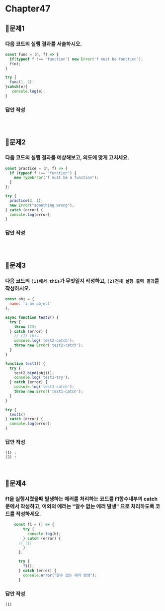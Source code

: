 # Chapter47
## 📌문제1
### 다음 코드의 실행 결과를 서술하시오.
```js
const func = (n, f) => {
  if(typeof f !== 'function') new Error('f must be function');
  f(n);
}

try {
  func(1, 2);
}catch(e){
   console.log(e);
}
```
### 답안 작성
```

```

<br>

## 📌문제2

### 다음 코드의 실행 결과를 예상해보고, 의도에 맞게 고치세요.

```js
const practice = (n, f) => {
  if (typeof f !== "function") {
    new TypeError("f must be a function");
  }
};

try {
  practice(2, 1);
  new Error("something wrong");
} catch (error) {
  console.log(error);
}
```

### 답안 작성
```

```

<br>

## 📌문제3
### 다음 코드의 `(1)에서 this`가 무엇일지 작성하고, `(2)전체 실행 출력 결과`를 작성하시오.
```js
const obj = {
  name: 'i am object'
};

async function test2() {
  try {
    throw 123;
  } catch (error) {
    // (1) this
    console.log('test2-catch');
    throw new Error('test2-catch');
  }
}

function test1() {
  try {
    test2.bind(obj)();
    console.log('test1-try');
  } catch (error) {
    console.log('test1-catch');
    throw new Error('test1-catch');
  }
}

try {
  test1()
} catch (error) {
  console.log(error);
}
```
### 답안 작성
```
(1) : 
(2) : 
```

<br>

## 📌문제4
### f1을 실행시켰을때 발생하는 에러를 처리하는 코드를 f1함수내부의 catch문에서 작성하고, 이외의 에러는 "알수 없는 에러 발생" 으로 처리하도록 코드를 작성하세요.
```js
    const f1 = () => {
        try {
          console.log(b);
        } catch (error) {
      // (1)
        }
      };

      try {
        f1();
      } catch (error) {
        console.error("알수 없는 에러 발생");
      }
```
### 답안 작성
```
(1)
```

<br>

